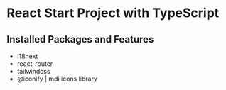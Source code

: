 # React Start Project with TypeScript
## Installed Packages and Features 

- i18next
- react-router
- tailwindcss
- @iconify | mdi icons library 
